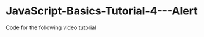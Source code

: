 JavaScript-Basics-Tutorial-4---Alert
====================================

Code for the following video tutorial 
